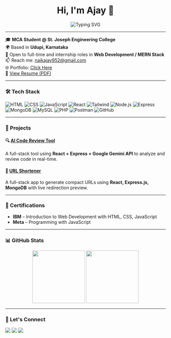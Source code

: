 <h1 align="center">Hi, I'm Ajay 👋</h1>

<p align="center">
  <img src="https://readme-typing-svg.demolab.com?font=Fira+Code&size=24&pause=1000&center=true&vCenter=true&width=435&lines=MCA+Student+%7C+Web+Developer;Passionate+Learner+%7C+Open+to+Opportunities;React+%7C+Node+%7C+MongoDB+%7C+Tailwind+Lover" alt="Typing SVG" />
</p>

---

🎓 **MCA Student @ St. Joseph Engineering College**  
🌍 Based in **Udupi, Karnataka**  
💼 Open to full-time and internship roles in **Web Development / MERN Stack**  
📫 Reach me: [naikajay952@gmail.com](mailto:naikajay952@gmail.com)  
🌐 Portfolio: [Click Here](https://portfolio-ajaynaik01s-projects.vercel.app/)  
📄 [View Resume (PDF)](https://drive.google.com/file/d/1c6bn3reOpmpCcHfcrzq2jFmBP2qQ66q7sgMKVcyMv2E/view)

---

### 🛠️ Tech Stack
![HTML](https://img.shields.io/badge/-HTML5-E34F26?logo=html5&logoColor=white)
![CSS](https://img.shields.io/badge/-CSS3-1572B6?logo=css3&logoColor=white)
![JavaScript](https://img.shields.io/badge/-JavaScript-F7DF1E?logo=javascript&logoColor=black)
![React](https://img.shields.io/badge/-React-61DAFB?logo=react&logoColor=black)
![Tailwind](https://img.shields.io/badge/-TailwindCSS-38B2AC?logo=tailwind-css&logoColor=white)
![Node.js](https://img.shields.io/badge/-Node.js-339933?logo=node.js&logoColor=white)
![Express](https://img.shields.io/badge/-Express.js-000000?logo=express&logoColor=white)
![MongoDB](https://img.shields.io/badge/-MongoDB-47A248?logo=mongodb&logoColor=white)
![MySQL](https://img.shields.io/badge/-MySQL-00758F?logo=mysql&logoColor=white)
![PHP](https://img.shields.io/badge/-PHP-777BB4?logo=php&logoColor=white)
![Postman](https://img.shields.io/badge/-Postman-FF6C37?logo=postman&logoColor=white)
![GitHub](https://img.shields.io/badge/-GitHub-181717?logo=github&logoColor=white)

---

### 🚀 Projects

#### 🔍 [AI Code Review Tool](https://code-reviewer-tawny.vercel.app/)
A full-stack tool using **React + Express + Google Gemini API** to analyze and review code in real-time.

#### 🔗 [URL Shortener](https://url-shortner-fonend.vercel.app/)
A full-stack app to generate compact URLs using **React, Express.js, MongoDB** with live redirection preview.

---

### 📜 Certifications
- **IBM** – Introduction to Web Development with HTML, CSS, JavaScript  
- **Meta** – Programming with JavaScript  

---

### 📊 GitHub Stats

<p align="center">
  <img src="https://github-readme-stats.vercel.app/api?username=AjayNaik01&show_icons=true&theme=tokyonight" height="165" />
  <img src="https://github-readme-stats.vercel.app/api/top-langs/?username=AjayNaik01&layout=compact&theme=tokyonight" height="165" />
</p>

---

### 🔗 Let's Connect

<p align="left">
  <a href="mailto:naikajay952@gmail.com"><img src="https://img.shields.io/badge/-Gmail-D14836?style=flat&logo=gmail&logoColor=white"></a>
  <a href="https://www.linkedin.com/in/ajay-naik01/"><img src="https://img.shields.io/badge/-LinkedIn-blue?logo=linkedin&logoColor=white"></a>
  <a href="https://portfolio-ajaynaik01s-projects.vercel.app/"><img src="https://img.shields.io/badge/-Portfolio-black?logo=vercel&logoColor=white"></a>
</p>
